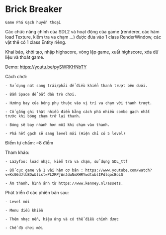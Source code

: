 # Brick Breaker
 
	Game Phá Gạch huyền thoại

Các chức năng chính của SDL2 và hoạt động của game (renderer, các hàm load Texture, kiểm tra va chạm ...) được đưa vào 1 class RenderWindow, các vật thể có 1 class Entity riêng.

Khai báo, khởi tạo, nhập highscore, vòng lặp game, xuất highscore, xóa dữ liệu và thoát game.

Demo: https://youtu.be/pySWRKHNbTY

Cách chơi:
	
	- Sử dụng nút sang trái/phải để điều khiển thanh trượt bên dưới.
	
	- Bấm Space để bắt đầu trò chơi.
	
	- Hướng bay của bóng phụ thuộc vào vị trí va chạm với thanh trượt. 
	
	- Cố gắng ghi thật nhiều điểm bằng cách phá nhiều combo gạch nhất trước khi bóng chạm trở lại thanh.
	
	- Bóng sẽ bay nhanh hơn mỗi khi chạm vào thanh.
	
	- Phá hết gạch sẽ sang level mới (Hiện chỉ có 5 level)

Điểm tự chấm: ~8 điểm

Tham khảo:
	
	- Lazyfoo: load nhạc, kiểm tra va chạm, sử dụng SDL_ttf 
	
	- Bố cục game và 1 vài hàm cơ bản : https://www.youtube.com/watch?v=KsG6dJlLBDw&list=PL2RPjWnJduNmXHRYwdtublIPdlqocBoLS
	
	- Âm thanh, hình ảnh từ https://www.kenney.nl/assets.

Phát triển ở các phiên bản sau:
	
	- Level mới
	
	- Menu điều khiển
	
	- Thêm nhạc nền, hiệu ứng và có thể điều chỉnh được

	- Chế độ chơi mới
	

